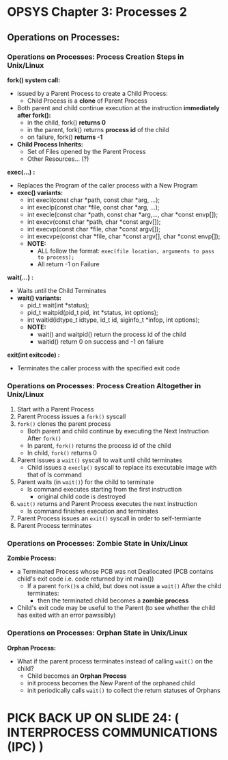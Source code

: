 # OPSYS Chapter 3: Processes 2 #   

## Operations on Processes:

### Operations on Processes: Process Creation Steps in Unix/Linux
**fork() system call:**
- issued by a Parent Process to create a Child Process:
    - Child Process is a **clone** of Parent Process
- Both parent and child continue execution at the instruction **immediately after fork():**
    - in the child, fork() **returns 0**
    - in the parent, fork() returns **process id** of the child
    - on failure, fork() **returns -1**
- **Child Process Inherits:**
    - Set of Files opened by the Parent Process
    - Other Resources... (?)

**exec(...) :**
- Replaces the Program of the caller process with a New Program
- **exec() variants:**
    - int execl(const char *path, const char *arg, ...);
    - int execlp(const char *file, const char *arg, ...);
    - int execle(const char *path, const char *arg,..., char *const envp[]);
    - int execv(const char *path, char *const argv[]);
    - int execvp(const char *file, char *const argv[]);
    - int execvpe(const char *file, char *const argv[], char *const envp[]);
    - **NOTE:**
        - ALL follow the format: `exec(file location, arguments to pass to process);`
        - All return -1 on Failure

**wait(...) :**
- Waits until the Child Terminates
- **wait() variants:**
    - pid_t wait(int *status);
    - pid_t waitpid(pid_t pid, int *status, int options); 
    - int waitid(idtype_t idtype, id_t id, siginfo_t *infop, int options); 
    - **NOTE:**
        - wait() and waitpid() return the process id of the child
        - waitid() return 0 on success and -1 on faliure

**exit(int exitcode) :**
- Terminates the caller process with the specified exit code

### Operations on Processes: Process Creation Altogether in Unix/Linux
1. Start with a Parent Process
2. Parent Process issues a `fork()` syscall
3. `fork()` clones the parent process
    - Both parent and child continue by executing the Next Instruction After `fork()`
    - In parent, `fork()` returns the process id of the child
    - In child, `fork()` returns 0
4. Parent issues a `wait()` syscall to wait until child terminates
    - Child issues a `execlp()` syscall to replace its executable image with that of ls command
5. Parent waits (in `wait()`) for the child to terminate
    - ls command executes starting from the first instruction
        - original child code is destroyed
6. `wait()` returns and Parent Process executes the next instruction
    - ls command finishes execution and terminates
7. Parent Process issues an `exit()` syscall in order to self-termiante
8. Parent Process terminates

### Operations on Processes: Zombie State in Unix/Linux
**Zombie Process:**
- a Terminated Process whose PCB was not Deallocated (PCB contains child's exit code i.e. code returned by int main())
    - If a parent `fork()`s a child, but does not issue a `wait()` After the child terminates:
        - then the terminated child becomes a **zombie process**
- Child's exit code may be useful to the Parent (to see whether the child has exited with an error pawssibly)

### Operations on Processes: Orphan State in Unix/Linux
**Orphan Process:**
- What if the parent process terminates instead of calling `wait()` on the child?
    - Child becomes an **Orphan Process**
    - init process becomes the New Parent of the orphaned child
    - init periodically calls `wait()` to collect the return statuses of Orphans

# PICK BACK UP ON SLIDE 24: ( INTERPROCESS COMMUNICATIONS (IPC) )